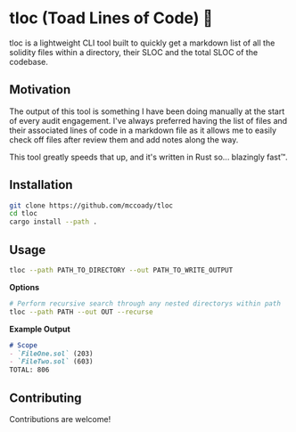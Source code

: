 # tloc (Toad Lines of Code) 🐸
tloc is a lightweight CLI tool built to quickly get a markdown list of all the solidity files within a directory, their SLOC and the total SLOC of the codebase.

## Motivation
The output of this tool is something I have been doing manually at the start of every audit engagement. I've always preferred having the list of files and their associated lines of code in a markdown file as it allows me to easily check off files after review them and add notes along the way.

This tool greatly speeds that up, and it's written in Rust so... blazingly fast™️.

## Installation
```bash
git clone https://github.com/mccoady/tloc
cd tloc
cargo install --path .
```

## Usage
```bash
tloc --path PATH_TO_DIRECTORY --out PATH_TO_WRITE_OUTPUT
```

**Options**
```bash
# Perform recursive search through any nested directorys within path 
tloc --path PATH --out OUT --recurse
```

**Example Output**
```markdown
# Scope
- `FileOne.sol` (203)
- `FileTwo.sol` (603)
TOTAL: 806
```

## Contributing
Contributions are welcome!
